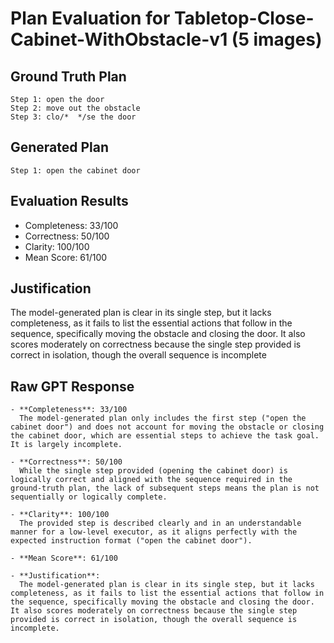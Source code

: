 # Plan Evaluation for Tabletop-Close-Cabinet-WithObstacle-v1 (5 images)

## Ground Truth Plan
```
Step 1: open the door
Step 2: move out the obstacle
Step 3: clo/*  */se the door
```

## Generated Plan
```
Step 1: open the cabinet door
```

## Evaluation Results
- Completeness: 33/100
- Correctness: 50/100
- Clarity: 100/100
- Mean Score: 61/100

## Justification
The model-generated plan is clear in its single step, but it lacks completeness, as it fails to list the essential actions that follow in the sequence, specifically moving the obstacle and closing the door. It also scores moderately on correctness because the single step provided is correct in isolation, though the overall sequence is incomplete

## Raw GPT Response
```
- **Completeness**: 33/100  
  The model-generated plan only includes the first step ("open the cabinet door") and does not account for moving the obstacle or closing the cabinet door, which are essential steps to achieve the task goal. It is largely incomplete.

- **Correctness**: 50/100  
  While the single step provided (opening the cabinet door) is logically correct and aligned with the sequence required in the ground-truth plan, the lack of subsequent steps means the plan is not sequentially or logically complete.

- **Clarity**: 100/100  
  The provided step is described clearly and in an understandable manner for a low-level executor, as it aligns perfectly with the expected instruction format ("open the cabinet door").

- **Mean Score**: 61/100  

- **Justification**:  
  The model-generated plan is clear in its single step, but it lacks completeness, as it fails to list the essential actions that follow in the sequence, specifically moving the obstacle and closing the door. It also scores moderately on correctness because the single step provided is correct in isolation, though the overall sequence is incomplete.
```

